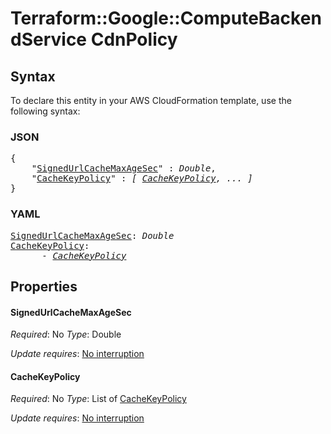 # Terraform::Google::ComputeBackendService CdnPolicy

## Syntax

To declare this entity in your AWS CloudFormation template, use the following syntax:

### JSON

<pre>
{
    "<a href="#signedurlcachemaxagesec" title="SignedUrlCacheMaxAgeSec">SignedUrlCacheMaxAgeSec</a>" : <i>Double</i>,
    "<a href="#cachekeypolicy" title="CacheKeyPolicy">CacheKeyPolicy</a>" : <i>[ <a href="cdnpolicy-cachekeypolicy.md">CacheKeyPolicy</a>, ... ]</i>
}
</pre>

### YAML

<pre>
<a href="#signedurlcachemaxagesec" title="SignedUrlCacheMaxAgeSec">SignedUrlCacheMaxAgeSec</a>: <i>Double</i>
<a href="#cachekeypolicy" title="CacheKeyPolicy">CacheKeyPolicy</a>: <i>
      - <a href="cdnpolicy-cachekeypolicy.md">CacheKeyPolicy</a></i>
</pre>

## Properties

#### SignedUrlCacheMaxAgeSec

_Required_: No
_Type_: Double

_Update requires_: [No interruption](https://docs.aws.amazon.com/AWSCloudFormation/latest/UserGuide/using-cfn-updating-stacks-update-behaviors.html#update-no-interrupt)

#### CacheKeyPolicy

_Required_: No
_Type_: List of <a href="cdnpolicy-cachekeypolicy.md">CacheKeyPolicy</a>

_Update requires_: [No interruption](https://docs.aws.amazon.com/AWSCloudFormation/latest/UserGuide/using-cfn-updating-stacks-update-behaviors.html#update-no-interrupt)

